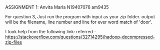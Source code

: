 ASSIGNMENT 1:
Anvita Marla
N19407076
am9435


For question 3,
Just run the program with input as your zip folder.
output will be the filename, line number and line for ever word match of 'door'.

I took help from the following link:
referred - https://stackoverflow.com/questions/32714295/hadoop-decompressed-zip-files


